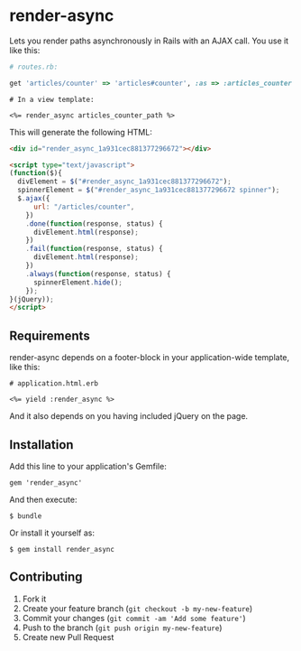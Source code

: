 # render-async

Lets you render paths asynchronously in Rails with an AJAX call. You use it like this:

```ruby
# routes.rb:

get 'articles/counter' => 'articles#counter', :as => :articles_counter
```

```erb
# In a view template:

<%= render_async articles_counter_path %>
```

This will generate the following HTML:

```html
<div id="render_async_1a931cec881377296672"></div>

<script type="text/javascript">
(function($){
  divElement = $("#render_async_1a931cec881377296672");
  spinnerElement = $("#render_async_1a931cec881377296672 spinner");
  $.ajax({
      url: "/articles/counter",
    })
    .done(function(response, status) {
      divElement.html(response);
    })
    .fail(function(response, status) {
      divElement.html(response);
    })
    .always(function(response, status) {
      spinnerElement.hide();
    });
}(jQuery));
</script>
```

## Requirements

render-async depends on a footer-block in your application-wide template, like this:

```erb
# application.html.erb

<%= yield :render_async %>
```

And it also depends on you having included jQuery on the page.

## Installation

Add this line to your application's Gemfile:

    gem 'render_async'

And then execute:

    $ bundle

Or install it yourself as:

    $ gem install render_async

## Contributing

1. Fork it
2. Create your feature branch (`git checkout -b my-new-feature`)
3. Commit your changes (`git commit -am 'Add some feature'`)
4. Push to the branch (`git push origin my-new-feature`)
5. Create new Pull Request
